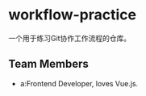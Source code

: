 # workflow-practice
一个用于练习Git协作工作流程的仓库。

## Team Members



- a:Frontend Developer, loves Vue.js.



